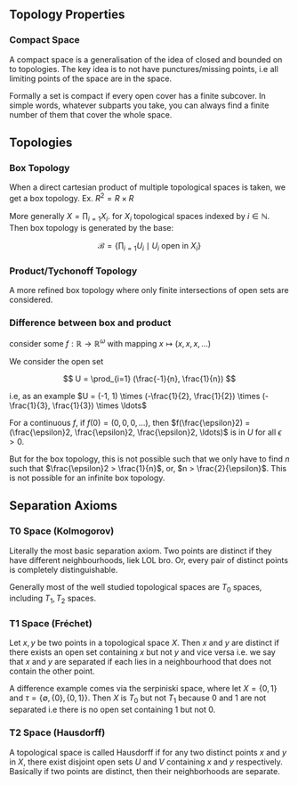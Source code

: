 ## Topology Properties
### Compact Space
A compact space is a generalisation of the idea of closed and bounded on to topologies. The key idea is to not have punctures/missing points, i.e all limiting points of the space are in the space.

Formally a set is compact if every open cover has a finite subcover. In simple words, whatever subparts you take, you can always find a finite number of them that cover the whole space.

## Topologies
### Box Topology
When a direct cartesian product of multiple topological spaces is taken, we get a box topology. Ex. $R^2 = R \times R$

More generally $X = \prod_{i=1} X_i$. for $X_i$ topological spaces indexed by $i \in \mathbb{N}$. Then box topology is generated by the base:

$$
\mathcal{B} = \{ \prod_{i=1} U_i \mid U_i \text{ open in } X_i \}
$$

### Product/Tychonoff Topology
A more refined box topology where only finite intersections of open sets are considered.

### Difference between box and product
consider some $f: \mathbb{R} \to \mathbb{R}^\omega$ with mapping $x \mapsto (x, x, x, \ldots)$

We consider the open set

$$
U = \prod_{i=1} (\frac{-1}{n}, \frac{1}{n})
$$

i.e, as an example $U = (-1, 1) \times (-\frac{1}{2}, \frac{1}{2}) \times (-\frac{1}{3}, \frac{1}{3}) \times \ldots$

For a continuous $f$, if $f(0)=(0, 0, 0, \ldots)$, then $f(\frac{\epsilon}2) = (\frac{\epsilon}2, \frac{\epsilon}2, \frac{\epsilon}2, \ldots)$ is in $U$ for all $\epsilon > 0$.

But for the box topology, this is not possible such that we only have to find $n$ such that $\frac{\epsilon}2 > \frac{1}{n}$, or, $n > \frac{2}{\epsilon}$. This is not possible for an infinite box topology.

## Separation Axioms
### T0 Space (Kolmogorov)
Literally the most basic separation axiom. Two points are distinct if they have different neighbourhoods, liek LOL bro. Or, every pair of distinct points is completely distinguishable.

Generally most of the well studied topological spaces are $T_0$ spaces, including $T_1, T_2$ spaces.

### T1 Space (Fréchet)
Let $x,y$ be two points in a topological space $X$. Then $x$ and $y$ are distinct if there exists an open set containing $x$ but not $y$ and vice versa i.e. we say that $x$ and $y$ are separated if each lies in a neighbourhood that does not contain the other point.

A difference example comes via the serpiniski space, where let $X = \{0, 1\}$ and $\tau = \{\emptyset, \{0\}, \{0, 1\}\}$. Then $X$ is $T_0$ but not $T_1$ because $0$ and $1$ are not separated i.e there is no open set containing $1$ but not $0$.

### T2 Space (Hausdorff)
A topological space is called Hausdorff if for any two distinct points $x$ and $y$ in $X$, there exist disjoint open sets $U$ and $V$ containing $x$ and $y$ respectively. Basically if two points are distinct, then their neighborhoods are separate.